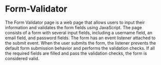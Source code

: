 # Form-Validator
The Form Validator page is a web page that allows users to input their information and validates the form fields using JavaScript.
The page consists of a form with several input fields, including a username field, an email field, and password fields.
The form has an event listener attached to the submit event. When the user submits the form, the listener prevents the default form submission behavior and performs the validation checks. If all the required fields are filled and pass the validation checks, the form is considered valid.
